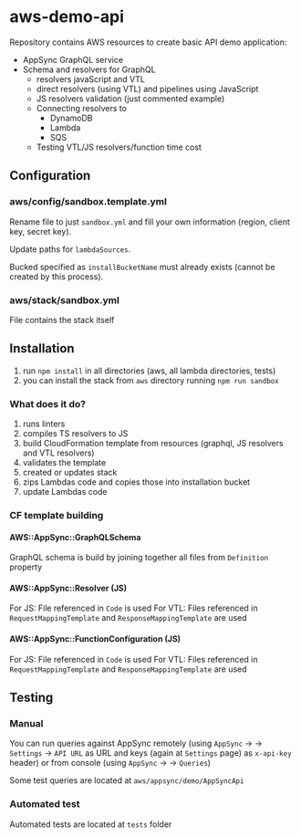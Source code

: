 # aws-demo-api

Repository contains AWS resources to create basic API demo application:

* AppSync GraphQL service
* Schema and resolvers for GraphQL
	* resolvers javaScript and VTL
	* direct resolvers (using VTL) and pipelines using JavaScript
	* JS resolvers validation (just commented example)
	* Connecting resolvers to
		* DynamoDB
		* Lambda
		* SQS
	* Testing VTL/JS 	resolvers/function time cost
	
## Configuration

### aws/config/sandbox.template.yml

Rename file to just `sandbox.yml` and fill your own information (region, client key, secret key).

Update paths for `lambdaSources`.

Bucked specified as `installBucketName` must already exists (cannot be created by this process).

### aws/stack/sandbox.yml

File contains the stack itself

## Installation

1. run `npm install` in all directories (aws, all lambda directories, tests)
2. you can install the stack from `aws` directory running `npm run sandbox`

### What does it do?

1. runs linters
2. compiles TS resolvers to JS
3. build CloudFormation template from resources (graphql, JS resolvers and VTL resolvers)
4. validates the template
5. created or updates stack
6. zips Lambdas code and copies those into installation bucket
7. update Lambdas code

### CF template building

#### AWS::AppSync::GraphQLSchema

GraphQL schema is build by joining together all files from `Definition` property

#### AWS::AppSync::Resolver (JS)

For JS: File referenced in `Code` is used
For VTL: Files referenced in `RequestMappingTemplate` and `ResponseMappingTemplate` are used

#### AWS::AppSync::FunctionConfiguration (JS)

For JS: File referenced in `Code` is used
For VTL: Files referenced in `RequestMappingTemplate` and `ResponseMappingTemplate` are used

## Testing

### Manual

You can run queries against AppSync remotely (using `AppSync` -> <your appsync> -> `Settings` -> `API URL` as URL 
and keys (again at `Settings` page) as `x-api-key` header) 
or from console (using `AppSync` -> <your appsync> -> `Queries`)

Some test queries are located at `aws/appsync/demo/AppSyncApi`

### Automated test

Automated tests are located at `tests` folder
